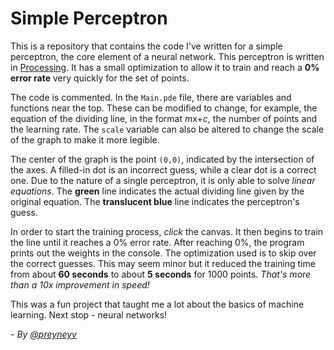 # Simple Perceptron
This is a repository that contains the code I've written for a simple perceptron, the core element of a neural network. This perceptron is written in [Processing](http://www.processing.org). It has a small optimization to allow it to train and reach a **0% error rate** very quickly for the set of points.

The code is commented. In the `Main.pde` file, there are variables and functions near the top. These can be modified to change, for example, the equation of the dividing line, in the format *m*x+*c*, the number of points and the learning rate. The `scale` variable can also be altered to change the scale of the graph to make it more legible.

The center of the graph is the point `(0,0)`, indicated by the intersection of the axes. A filled-in dot is an incorrect guess, while a clear dot is a correct one. Due to the nature of a single perceptron, it is only able to solve *linear equations*. The **green** line indicates the actual dividing line given by the original equation. The **translucent blue** line indicates the perceptron's guess.

In order to start the training process, *click* the canvas. It then begins to train the line until it reaches a 0% error rate. After reaching 0%, the program prints out the weights in the console. The optimization used is to skip over the correct guesses. This may seem minor but it reduced the training time from about **60 seconds** to about **5 seconds** for 1000 points. *That's more than a 10x improvement in speed!*

This was a fun project that taught me a lot about the basics of machine learning. Next stop - neural networks!

*- By [@preyneyv](http://www.twitter.com/preyneyv)*
